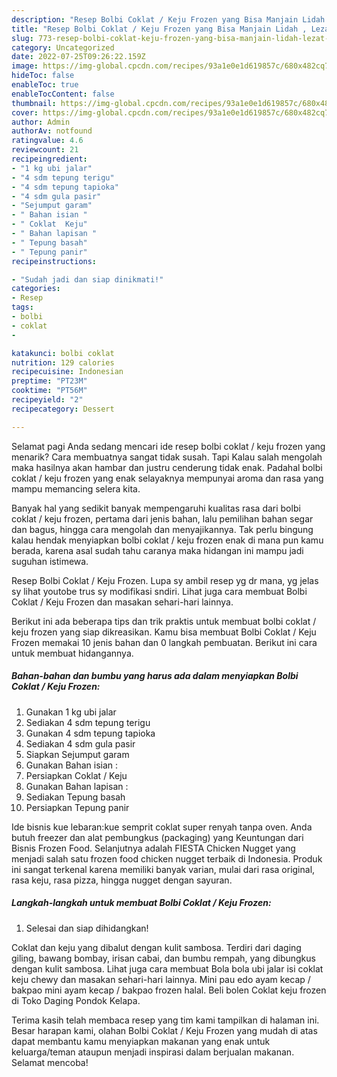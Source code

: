 ```yaml
---
description: "Resep Bolbi Coklat / Keju Frozen yang Bisa Manjain Lidah , Lezat Sekali"
title: "Resep Bolbi Coklat / Keju Frozen yang Bisa Manjain Lidah , Lezat Sekali"
slug: 773-resep-bolbi-coklat-keju-frozen-yang-bisa-manjain-lidah-lezat-sekali
category: Uncategorized
date: 2022-07-25T09:26:22.159Z
image: https://img-global.cpcdn.com/recipes/93a1e0e1d619857c/680x482cq70/bolbi-coklat-keju-frozen-foto-resep-utama.jpg
hideToc: false
enableToc: true
enableTocContent: false
thumbnail: https://img-global.cpcdn.com/recipes/93a1e0e1d619857c/680x482cq70/bolbi-coklat-keju-frozen-foto-resep-utama.jpg
cover: https://img-global.cpcdn.com/recipes/93a1e0e1d619857c/680x482cq70/bolbi-coklat-keju-frozen-foto-resep-utama.jpg
author: Admin
authorAv: notfound
ratingvalue: 4.6
reviewcount: 21
recipeingredient:
- "1 kg ubi jalar"
- "4 sdm tepung terigu"
- "4 sdm tepung tapioka"
- "4 sdm gula pasir"
- "Sejumput garam"
- " Bahan isian "
- " Coklat  Keju"
- " Bahan lapisan "
- " Tepung basah"
- " Tepung panir"
recipeinstructions:

- "Sudah jadi dan siap dinikmati!"
categories:
- Resep
tags:
- bolbi
- coklat
- 

katakunci: bolbi coklat  
nutrition: 129 calories
recipecuisine: Indonesian
preptime: "PT23M"
cooktime: "PT56M"
recipeyield: "2"
recipecategory: Dessert

---
```



Selamat pagi Anda sedang mencari ide resep bolbi coklat / keju frozen yang menarik? Cara membuatnya sangat tidak susah. Tapi Kalau salah mengolah maka hasilnya akan hambar dan justru cenderung tidak enak. Padahal bolbi coklat / keju frozen yang enak selayaknya mempunyai aroma dan rasa yang mampu memancing selera kita.


Banyak hal yang sedikit banyak mempengaruhi kualitas rasa dari bolbi coklat / keju frozen, pertama dari jenis bahan, lalu pemilihan bahan segar dan bagus, hingga cara mengolah dan menyajikannya. Tak perlu bingung kalau hendak menyiapkan bolbi coklat / keju frozen enak di mana pun kamu berada, karena asal sudah tahu caranya maka hidangan ini mampu jadi suguhan istimewa.

Resep Bolbi Coklat / Keju Frozen. Lupa sy ambil resep yg dr mana, yg jelas sy lihat youtobe trus sy modifikasi sndiri. Lihat juga cara membuat Bolbi Coklat / Keju Frozen dan masakan sehari-hari lainnya.


Berikut ini ada beberapa tips dan trik praktis untuk membuat bolbi coklat / keju frozen yang siap dikreasikan. Kamu bisa membuat Bolbi Coklat / Keju Frozen memakai 10 jenis bahan dan 0 langkah pembuatan. Berikut ini cara untuk membuat hidangannya.

<!--inarticleads1-->

##### Bahan-bahan dan bumbu yang harus ada dalam menyiapkan Bolbi Coklat / Keju Frozen:

1. Gunakan 1 kg ubi jalar
1. Sediakan 4 sdm tepung terigu
1. Gunakan 4 sdm tepung tapioka
1. Sediakan 4 sdm gula pasir
1. Siapkan Sejumput garam
1. Gunakan  Bahan isian :
1. Persiapkan  Coklat / Keju
1. Gunakan  Bahan lapisan :
1. Sediakan  Tepung basah
1. Persiapkan  Tepung panir


Ide bisnis kue lebaran:kue semprit coklat super renyah tanpa oven. Anda butuh freezer dan alat pembungkus (packaging) yang Keuntungan dari Bisnis Frozen Food. Selanjutnya adalah FIESTA Chicken Nugget yang menjadi salah satu frozen food chicken nugget terbaik di Indonesia. Produk ini sangat terkenal karena memiliki banyak varian, mulai dari rasa original, rasa keju, rasa pizza, hingga nugget dengan sayuran. 

<!--inarticleads2-->

##### Langkah-langkah untuk membuat Bolbi Coklat / Keju Frozen:


1. Selesai dan siap dihidangkan!

Coklat dan keju yang dibalut dengan kulit sambosa. Terdiri dari daging giling, bawang bombay, irisan cabai, dan bumbu rempah, yang dibungkus dengan kulit sambosa. Lihat juga cara membuat Bola bola ubi jalar isi coklat keju chewy dan masakan sehari-hari lainnya. Mini pau edo ayam kecap / bakpao mini ayam kecap / bakpao frozen halal. Beli bolen Coklat keju frozen di Toko Daging Pondok Kelapa. 

Terima kasih telah membaca resep yang tim kami tampilkan di halaman ini. Besar harapan kami, olahan Bolbi Coklat / Keju Frozen yang mudah di atas dapat membantu kamu menyiapkan makanan yang enak untuk keluarga/teman ataupun menjadi inspirasi dalam berjualan makanan. Selamat mencoba!
